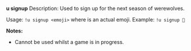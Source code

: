 **u signup**
Description: Used to sign up for the next season of werewolves.

Usage: `!u signup <emoji>` where <emoji> is an actual emoji.
Example: `!u signup 💩`

**Notes:**
 - Cannot be used whilst a game is in progress.
